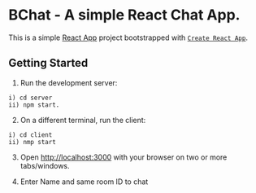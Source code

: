 # BChat - A simple React Chat App.
This is a simple [React App](https://reactjs.org/) project bootstrapped with [`Create React App`](https://create-react-app.dev/).

## Getting Started

1) Run the development server: 

```
i) cd server
ii) npm start.
```


2) On a different terminal, run the client:

```
i) cd client
ii) nmp start
```

3) Open [http://localhost:3000](http://localhost:3000) with your browser on two or more tabs/windows.

4) Enter Name and same room ID to chat




